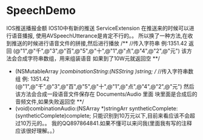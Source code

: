 # SpeechDemo
IOS推送播报金额
IOS10中有新的推送
ServiceExtension
在推送来的时候可以进行语音播报,
使用AVSpeechUtterance是肯定不行的。。
所以换了一种方法,在收到推送的时候进行语音文件的拼接,然后进行播放
/**
//传入字符串
例:1351.42
返回 (@"1",@"千",@"3",@"百",@"5",@"十",@"1",@"点",@"4",@"2",@"元")
该方法会合成字符串数组，用来组装语音
如果到了10W元就返回空
**/
+ (NSMutableArray *)combinationString:(NSString *)string;
/**
//传入字符串数组
例:
1351.42
(@"1",@"千",@"3",@"百",@"5",@"十",@"1",@"点",@"4",@"2",@"元")
然后该方法会合成一段语音文件保存在 Documents/Audio 里面
块里面是合成后的音频文件,如果失败返回空
**/
+ (void)combinationAudio:(NSArray *)stringArr syntheticComplete:(syntheticComplete)complete;
只能识别到10万元以下,目前来看应该不会超过10万元的。。
我的QQ897864841.如果不懂可以来问我(里面我有写的注释应该很好理解。。）

